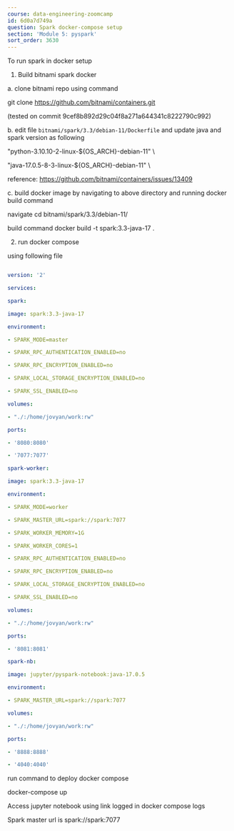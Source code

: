 ```yaml
---
course: data-engineering-zoomcamp
id: 6d0a7d749a
question: Spark docker-compose setup
section: 'Module 5: pyspark'
sort_order: 3630
---
```


To run spark in docker setup

1. Build bitnami spark docker

a. clone bitnami repo using command

git clone https://github.com/bitnami/containers.git

(tested on commit 9cef8b892d29c04f8a271a644341c8222790c992)

b. edit file `bitnami/spark/3.3/debian-11/Dockerfile` and update java and spark version as following

"python-3.10.10-2-linux-${OS_ARCH}-debian-11" \

"java-17.0.5-8-3-linux-${OS_ARCH}-debian-11" \

reference: https://github.com/bitnami/containers/issues/13409

c. build docker image by navigating to above directory and running docker build command

navigate cd bitnami/spark/3.3/debian-11/

build command docker build -t spark:3.3-java-17 .

2. run docker compose

using following file

```yaml docker-compose.yml

version: '2'

services:

spark:

image: spark:3.3-java-17

environment:

- SPARK_MODE=master

- SPARK_RPC_AUTHENTICATION_ENABLED=no

- SPARK_RPC_ENCRYPTION_ENABLED=no

- SPARK_LOCAL_STORAGE_ENCRYPTION_ENABLED=no

- SPARK_SSL_ENABLED=no

volumes:

- "./:/home/jovyan/work:rw"

ports:

- '8080:8080'

- '7077:7077'

spark-worker:

image: spark:3.3-java-17

environment:

- SPARK_MODE=worker

- SPARK_MASTER_URL=spark://spark:7077

- SPARK_WORKER_MEMORY=1G

- SPARK_WORKER_CORES=1

- SPARK_RPC_AUTHENTICATION_ENABLED=no

- SPARK_RPC_ENCRYPTION_ENABLED=no

- SPARK_LOCAL_STORAGE_ENCRYPTION_ENABLED=no

- SPARK_SSL_ENABLED=no

volumes:

- "./:/home/jovyan/work:rw"

ports:

- '8081:8081'

spark-nb:

image: jupyter/pyspark-notebook:java-17.0.5

environment:

- SPARK_MASTER_URL=spark://spark:7077

volumes:

- "./:/home/jovyan/work:rw"

ports:

- '8888:8888'

- '4040:4040'

```

run command to deploy docker compose

docker-compose up

Access jupyter notebook using link logged in docker compose logs

Spark master url is spark://spark:7077

